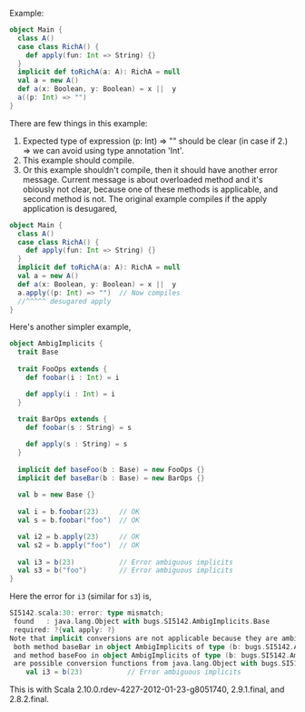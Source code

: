 Example:
```scala
object Main {
  class A()
  case class RichA() {
    def apply(fun: Int => String) {}
  }
  implicit def toRichA(a: A): RichA = null
  val a = new A()
  def a(x: Boolean, y: Boolean) = x ||  y
  a((p: Int) => "")
}
```
There are few things in this example:
1. Expected type of expression (p: Int) => "" should be clear (in case if 2.) => we can avoid using type annotation 'Int'.
2. This example should compile.
3. Or this example shouldn't compile, then it should have another error message. Current message is about overloaded method and it's obiously not clear, because one of these methods is applicable, and second method is not.
The original example compiles if the apply application is desugared,

```scala
object Main {
  class A()
  case class RichA() {
    def apply(fun: Int => String) {}
  }
  implicit def toRichA(a: A): RichA = null
  val a = new A()
  def a(x: Boolean, y: Boolean) = x ||  y
  a.apply((p: Int) => "")  // Now compiles
  //^^^^^ desugared apply
}
```

Here's another simpler example,

```scala
object AmbigImplicits {
  trait Base
  
  trait FooOps extends {
    def foobar(i : Int) = i

    def apply(i : Int) = i
  }
  
  trait BarOps extends {
    def foobar(s : String) = s

    def apply(s : String) = s
  }
  
  implicit def baseFoo(b : Base) = new FooOps {}
  implicit def baseBar(b : Base) = new BarOps {}
  
  val b = new Base {}
  
  val i = b.foobar(23)     // OK
  val s = b.foobar("foo")  // OK

  val i2 = b.apply(23)     // OK
  val s2 = b.apply("foo")  // OK
  
  val i3 = b(23)           // Error ambiguous implicits
  val s3 = b("foo")        // Error ambiguous implicits
}
```

Here the error for `i3` (similar for `s3`) is,

```scala
SI5142.scala:30: error: type mismatch;
 found   : java.lang.Object with bugs.SI5142.AmbigImplicits.Base
 required: ?{val apply: ?}
Note that implicit conversions are not applicable because they are ambiguous:
 both method baseBar in object AmbigImplicits of type (b: bugs.SI5142.AmbigImplicits.Base)java.lang.Object with bugs.SI5142.AmbigImplicits.BarOps
 and method baseFoo in object AmbigImplicits of type (b: bugs.SI5142.AmbigImplicits.Base)java.lang.Object with bugs.SI5142.AmbigImplicits.FooOps
 are possible conversion functions from java.lang.Object with bugs.SI5142.AmbigImplicits.Base to ?{val apply: ?}
    val i3 = b(23)           // Error ambiguous implicits
```

This is with Scala 2.10.0.rdev-4227-2012-01-23-g8051740, 2.9.1.final, and 2.8.2.final.
